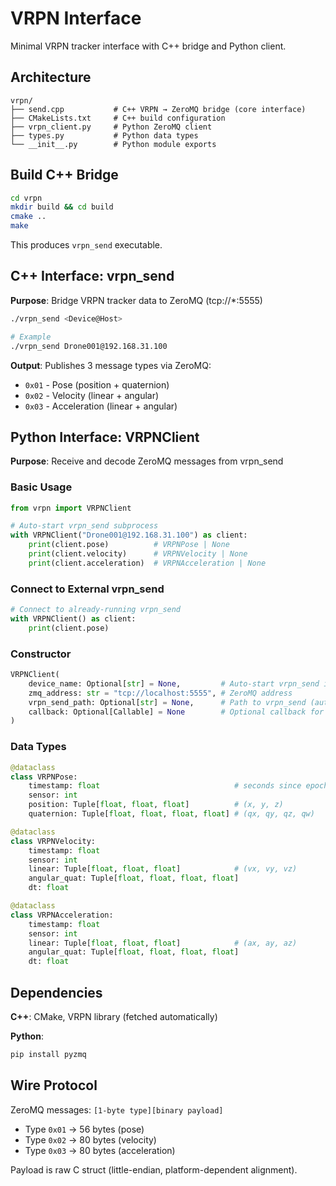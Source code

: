 # VRPN Interface

Minimal VRPN tracker interface with C++ bridge and Python client.

## Architecture

```
vrpn/
├── send.cpp           # C++ VRPN → ZeroMQ bridge (core interface)
├── CMakeLists.txt     # C++ build configuration
├── vrpn_client.py     # Python ZeroMQ client
├── types.py           # Python data types
└── __init__.py        # Python module exports
```

## Build C++ Bridge

```bash
cd vrpn
mkdir build && cd build
cmake ..
make
```

This produces `vrpn_send` executable.

## C++ Interface: vrpn_send

**Purpose**: Bridge VRPN tracker data to ZeroMQ (tcp://*:5555)

```bash
./vrpn_send <Device@Host>

# Example
./vrpn_send Drone001@192.168.31.100
```

**Output**: Publishes 3 message types via ZeroMQ:
- `0x01` - Pose (position + quaternion)
- `0x02` - Velocity (linear + angular)
- `0x03` - Acceleration (linear + angular)

## Python Interface: VRPNClient

**Purpose**: Receive and decode ZeroMQ messages from vrpn_send

### Basic Usage

```python
from vrpn import VRPNClient

# Auto-start vrpn_send subprocess
with VRPNClient("Drone001@192.168.31.100") as client:
    print(client.pose)          # VRPNPose | None
    print(client.velocity)      # VRPNVelocity | None
    print(client.acceleration)  # VRPNAcceleration | None
```

### Connect to External vrpn_send

```python
# Connect to already-running vrpn_send
with VRPNClient() as client:
    print(client.pose)
```

### Constructor

```python
VRPNClient(
    device_name: Optional[str] = None,         # Auto-start vrpn_send if provided
    zmq_address: str = "tcp://localhost:5555", # ZeroMQ address
    vrpn_send_path: Optional[str] = None,      # Path to vrpn_send (auto-detect)
    callback: Optional[Callable] = None        # Optional callback for each message
)
```

### Data Types

```python
@dataclass
class VRPNPose:
    timestamp: float                              # seconds since epoch
    sensor: int
    position: Tuple[float, float, float]          # (x, y, z)
    quaternion: Tuple[float, float, float, float] # (qx, qy, qz, qw)

@dataclass
class VRPNVelocity:
    timestamp: float
    sensor: int
    linear: Tuple[float, float, float]            # (vx, vy, vz)
    angular_quat: Tuple[float, float, float, float]
    dt: float

@dataclass
class VRPNAcceleration:
    timestamp: float
    sensor: int
    linear: Tuple[float, float, float]            # (ax, ay, az)
    angular_quat: Tuple[float, float, float, float]
    dt: float
```

## Dependencies

**C++**: CMake, VRPN library (fetched automatically)

**Python**:
```bash
pip install pyzmq
```

## Wire Protocol

ZeroMQ messages: `[1-byte type][binary payload]`

- Type `0x01` → 56 bytes (pose)
- Type `0x02` → 80 bytes (velocity)
- Type `0x03` → 80 bytes (acceleration)

Payload is raw C struct (little-endian, platform-dependent alignment).
